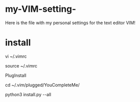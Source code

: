# my-VIM-setting-
Here is the file with my personal settings for the text editor VIM!

# install 
vi ~/.vimrc

source ~/.vimrc

PlugInstall

cd ~/.vim/plugged/YouCompleteMe/

python3 install.py --all
